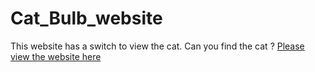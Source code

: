 # Cat_Bulb_website
This website has a switch to view the cat. Can you find the cat ?
[Please view the website here](http://surl.li/koboc)

